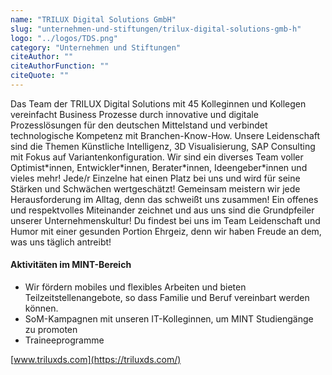 ```yaml
---
name: "TRILUX Digital Solutions GmbH"
slug: "unternehmen-und-stiftungen/trilux-digital-solutions-gmb-h"
logo: "../logos/TDS.png"
category: "Unternehmen und Stiftungen"
citeAuthor: ""
citeAuthorFunction: ""
citeQuote: ""
---
```


Das Team der TRILUX Digital Solutions mit 45 Kolleginnen und Kollegen vereinfacht Business Prozesse durch innovative und digitale Prozesslösungen für den deutschen Mittelstand und verbindet technologische Kompetenz mit Branchen-Know-How. Unsere Leidenschaft sind die Themen Künstliche Intelligenz, 3D Visualisierung, SAP Consulting mit Fokus auf Variantenkonfiguration. Wir sind ein diverses Team voller Optimist\*innen, Entwickler\*innen, Berater\*innen, Ideengeber\*innen und vieles mehr! Jede/r Einzelne hat einen Platz bei uns und wird für seine Stärken und Schwächen wertgeschätzt! Gemeinsam meistern wir jede Herausforderung im Alltag, denn das schweißt uns zusammen! Ein offenes und respektvolles Miteinander zeichnet und aus uns sind die Grundpfeiler unserer Unternehmenskultur! Du findest bei uns im Team Leidenschaft und Humor mit einer gesunden Portion Ehrgeiz, denn wir haben Freude an dem, was uns täglich antreibt!

#### Aktivitäten im MINT-Bereich

- Wir fördern mobiles und flexibles Arbeiten und bieten Teilzeitstellenangebote, so dass Familie und Beruf vereinbart werden können.
- SoM-Kampagnen mit unseren IT-Kolleginnen, um MINT Studiengänge zu promoten
- Traineeprogramme

[www.triluxds.com](https://triluxds.com/)
